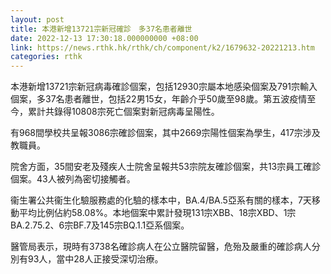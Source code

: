 ```yaml
---
layout: post
title: 本港新增13721宗新冠確診　多37名患者離世
date: 2022-12-13 17:30:18.000000000 +08:00
link: https://news.rthk.hk/rthk/ch/component/k2/1679632-20221213.htm
categories: rthk
---
```


本港新增13721宗新冠病毒確診個案，包括12930宗屬本地感染個案及791宗輸入個案，多37名患者離世，包括22男15女，年齡介乎50歲至98歲。第五波疫情至今，累計共錄得10808宗死亡個案對新冠病毒呈陽性。

有968間學校共呈報3086宗確診個案，其中2669宗陽性個案為學生，417宗涉及教職員。

院舍方面，35間安老及殘疾人士院舍呈報共53宗院友確診個案，共13宗員工確診個案。43人被列為密切接觸者。

衞生署公共衞生化驗服務處的化驗的樣本中，BA.4/BA.5亞系有關的樣本，7天移動平均比例佔約58.08%。本地個案中累計發現131宗XBB、18宗XBD、1宗BA.2.75.2、6宗BF.7及145宗BQ.1.1亞系個案。

醫管局表示，現時有3738名確診病人在公立醫院留醫，危殆及嚴重的確診病人分別有93人，當中28人正接受深切治療。
